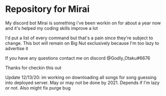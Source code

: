 # Repository for Mirai
My discord bot Mirai is something i've been workin on for about a year now and it's helped my coding skills improve a lot

I'd put a list of every command but that's a pain since they're subject to change. This bot will remain on Big Nut exclusively because 
I'm too lazy to advertise it

If you have any questions contact me on discord @Godly_Otaku#6676

Thanks for checkin this out

Update 12/13/20: im working on downloading all songs for song guessing into deployed server. May or may not be done by 2021. Depends if I'm lazy or not. Also might fix purge bug
